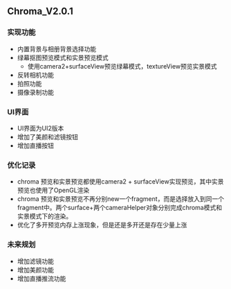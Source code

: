 ## Chroma_V2.0.1

### 实现功能

- 内置背景与相册背景选择功能
- 绿幕抠图预览模式和实景预览模式
  - 使用camera2+surfaceView预览绿幕模式，textureView预览实景模式
- 反转相机功能
- 拍照功能
- 摄像录制功能

### UI界面

- UI界面为UI2版本
- 增加了美颜和滤镜按钮
- 增加直播按钮

### 优化记录

- chroma 预览和实景预览都使用camera2 + surfaceView实现预览，其中实景预览也使用了OpenGL渲染
- chroma 预览和实景预览不再分别new一个fragment，而是选择放入到同一个fragment中。两个surface+两个cameraHelper对象分别完成chroma模式和实景模式下的渲染。
- 优化了多开预览内存上涨现象，但是还是多开还是存在少量上涨

### 未来规划

- 增加滤镜功能
- 增加美颜功能
- 增加直播推流功能